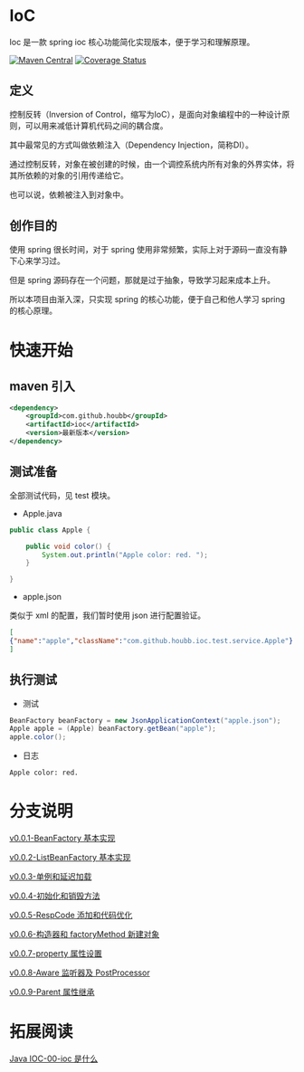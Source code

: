 # IoC

Ioc 是一款 spring ioc 核心功能简化实现版本，便于学习和理解原理。

[![Maven Central](https://maven-badges.herokuapp.com/maven-central/com.github.houbb/ioc/badge.svg)](http://mvnrepository.com/artifact/com.github.houbb/ioc)
[![Coverage Status](https://coveralls.io/repos/github/houbb/ioc/badge.svg?branch=master)](https://coveralls.io/github/houbb/ioc?branch=master)

## 定义

控制反转（Inversion of Control，缩写为IoC），是面向对象编程中的一种设计原则，可以用来减低计算机代码之间的耦合度。

其中最常见的方式叫做依赖注入（Dependency Injection，简称DI）。

通过控制反转，对象在被创建的时候，由一个调控系统内所有对象的外界实体，将其所依赖的对象的引用传递给它。

也可以说，依赖被注入到对象中。

## 创作目的

使用 spring 很长时间，对于 spring 使用非常频繁，实际上对于源码一直没有静下心来学习过。

但是 spring 源码存在一个问题，那就是过于抽象，导致学习起来成本上升。

所以本项目由渐入深，只实现 spring 的核心功能，便于自己和他人学习 spring 的核心原理。

# 快速开始

## maven 引入

```xml
<dependency>
    <groupId>com.github.houbb</groupId>
    <artifactId>ioc</artifactId>
    <version>最新版本</version>
</dependency>
```

## 测试准备

全部测试代码，见 test 模块。

- Apple.java

```java
public class Apple {

    public void color() {
        System.out.println("Apple color: red. ");
    }

}
```

- apple.json

类似于 xml 的配置，我们暂时使用 json 进行配置验证。

```json
[
{"name":"apple","className":"com.github.houbb.ioc.test.service.Apple"}
]
```

## 执行测试

- 测试

```java
BeanFactory beanFactory = new JsonApplicationContext("apple.json");
Apple apple = (Apple) beanFactory.getBean("apple");
apple.color();
```

- 日志

```
Apple color: red.
```

# 分支说明

[v0.0.1-BeanFactory 基本实现](https://github.com/houbb/ioc/tree/release_0.0.1)

[v0.0.2-ListBeanFactory 基本实现](https://github.com/houbb/ioc/tree/release_0.0.2)

[v0.0.3-单例和延迟加载](https://github.com/houbb/ioc/tree/release_0.0.3)

[v0.0.4-初始化和销毁方法](https://github.com/houbb/ioc/tree/release_0.0.4)

[v0.0.5-RespCode 添加和代码优化](https://github.com/houbb/ioc/tree/release_0.0.5)

[v0.0.6-构造器和 factoryMethod 新建对象](https://github.com/houbb/ioc/tree/release_0.0.6)

[v0.0.7-property 属性设置](https://github.com/houbb/ioc/tree/release_0.0.7)

[v0.0.8-Aware 监听器及 PostProcessor](https://github.com/houbb/ioc/tree/release_0.0.8)

[v0.0.9-Parent 属性继承](https://github.com/houbb/ioc/tree/release_0.0.9)

# 拓展阅读

[Java IOC-00-ioc 是什么](https://houbb.github.io/2019/11/06/java-ioc-01-overview)